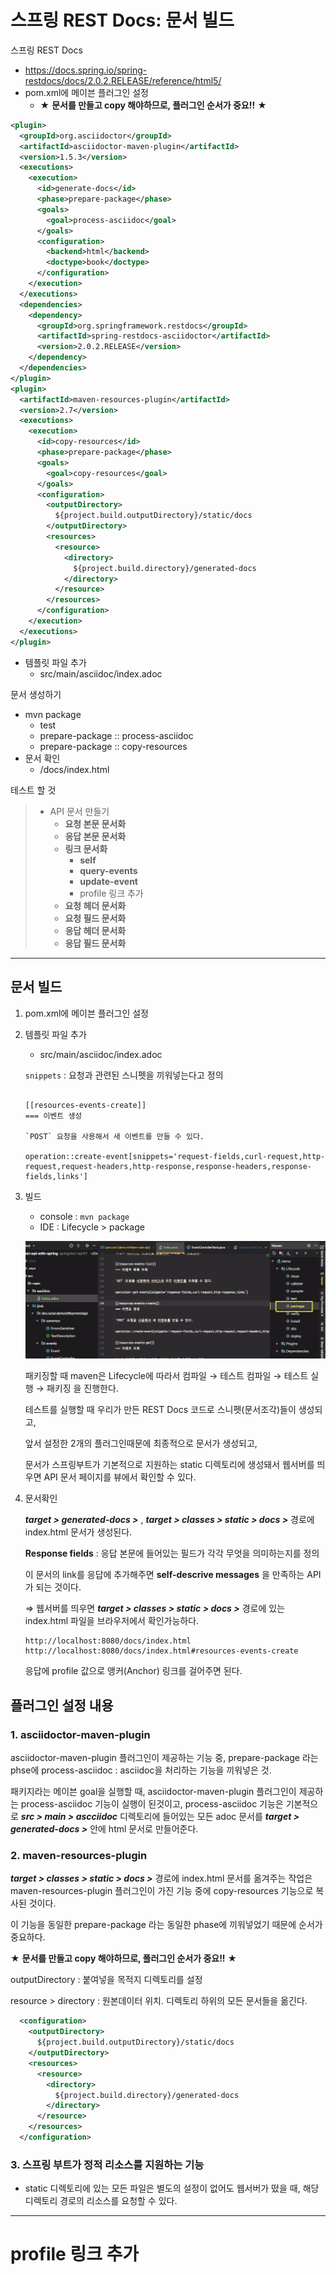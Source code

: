# 스프링 REST Docs: 문서 빌드

스프링 REST Docs

* https://docs.spring.io/spring-restdocs/docs/2.0.2.RELEASE/reference/html5/
* pom.xml에 메이븐 플러그인 설정
  * ★ **문서를 만들고 copy 해야하므로, 플러그인 순서가 중요!!** ★ 

```xml
<plugin>
  <groupId>org.asciidoctor</groupId>
  <artifactId>asciidoctor-maven-plugin</artifactId>
  <version>1.5.3</version>
  <executions>
    <execution>
      <id>generate-docs</id>
      <phase>prepare-package</phase>
      <goals>
        <goal>process-asciidoc</goal>
      </goals>
      <configuration>
        <backend>html</backend>
        <doctype>book</doctype>
      </configuration>
    </execution>
  </executions>
  <dependencies>
    <dependency>
      <groupId>org.springframework.restdocs</groupId>
      <artifactId>spring-restdocs-asciidoctor</artifactId>
      <version>2.0.2.RELEASE</version>
    </dependency>
  </dependencies>
</plugin>
<plugin>
  <artifactId>maven-resources-plugin</artifactId>
  <version>2.7</version>
  <executions>
    <execution>
      <id>copy-resources</id>
      <phase>prepare-package</phase>
      <goals>
        <goal>copy-resources</goal>
      </goals>
      <configuration>
        <outputDirectory>
          ${project.build.outputDirectory}/static/docs
        </outputDirectory>
        <resources>
          <resource>
            <directory>
              ${project.build.directory}/generated-docs
            </directory>
          </resource>
        </resources>
      </configuration>
    </execution>
  </executions>
</plugin>
```

* 템플릿 파일 추가
  * src/main/asciidoc/index.adoc

문서 생성하기

* mvn package
  * test
  * prepare-package :: process-asciidoc
  * prepare-package :: copy-resources
* 문서 확인
  * /docs/index.html

테스트 할 것

> * API 문서 만들기
>   * **요청 본문 문서화**
>   * **응답 본문 문서화**
>   * **링크 문서화**
>     * **self**
>     * **query-events**
>     * **update-event**
>     * profile 링크 추가
>   * **요청 헤더 문서화**
>   * **요청 필드 문서화**
>   * **응답 헤더 문서화**
>   * **응답 필드 문서화**

---

## 문서 빌드

1. pom.xml에 메이븐 플러그인 설정

2. 템플릿 파일 추가

   * src/main/asciidoc/index.adoc

   `snippets` : 요청과 관련된 스니펫을 끼워넣는다고 정의

   ```adoc
   
   [[resources-events-create]]
   === 이벤트 생성
   
   `POST` 요청을 사용해서 새 이벤트를 만들 수 있다.
   
   operation::create-event[snippets='request-fields,curl-request,http-request,request-headers,http-response,response-headers,response-fields,links']
   
   ```

3. 빌드

   * console : `mvn package`
   * IDE : Lifecycle > package

   ![image-20210114154727386](images/image-20210114154727386.png)

   패키징할 때 maven은 Lifecycle에 따라서 컴파일 → 테스트 컴파일 → 테스트 실행 → 패키징 을 진행한다.

   테스트를 실행할 때 우리가 만든 REST Docs 코드로 스니펫(문서조각)들이 생성되고,

   앞서 설정한 2개의 플러그인때문에 최종적으로 문서가 생성되고,

   문서가 스프링부트가 기본적으로 지원하는 static 디렉토리에 생성돼서 웹서버를 띄우면 API 문서 페이지를 뷰에서 확인할 수 있다.

4. 문서확인

   ***target > generated-docs >*** , ***target > classes > static > docs >*** 경로에 index.html 문서가 생성된다.

   **Response fields** : 응답 본문에 들어있는 필드가 각각 무엇을 의미하는지를 정의

   이 문서의 link를 응답에 추가해주면 **self-descrive messages** 을 만족하는 API가 되는 것이다.

   ⇒ 웹서버를 띄우면 ***target > classes > static > docs >*** 경로에 있는 index.html 파일을 브라우저에서 확인가능하다.

   ``` 
   http://localhost:8080/docs/index.html
   http://localhost:8080/docs/index.html#resources-events-create
   ```

   응답에 profile 값으로 앵커(Anchor) 링크를 걸어주면 된다.



## 플러그인 설정 내용

### 1. asciidoctor-maven-plugin

asciidoctor-maven-plugin 플러그인이 제공하는 기능 중, prepare-package 라는 phse에 process-asciidoc : asciidoc을 처리하는 기능을 끼워넣은 것.

패키지라는 메이븐 goal을 실행할 때, asciidoctor-maven-plugin 플러그인이 제공하는 process-asciidoc 기능이 실행이 된것이고, process-asciidoc 기능은 기본적으로 ***src > main > ascciidoc*** 디렉토리에 들어있는 모든 adoc 문서를 ***target > generated-docs >*** 안에 html 문서로 만들어준다.



### 2. maven-resources-plugin

***target > classes > static > docs >*** 경로에 index.html 문서를 옮겨주는 작업은 maven-resources-plugin 플러그인이 가진 기능 중에 copy-resources 기능으로 복사된 것이다.

이 기능을 동일한 prepare-package 라는 동일한 phase에 끼워넣었기 때문에 순서가 중요하다.

★ **문서를 만들고 copy 해야하므로, 플러그인 순서가 중요!!** ★ 

outputDirectory : 붙여넣을 목적지 디렉토리를 설정

resource > directory : 원본데이터 위치. 디렉토리 하위의 모든 문서들을 옮긴다.

```xml
  <configuration>
    <outputDirectory>
      ${project.build.outputDirectory}/static/docs
    </outputDirectory>
    <resources>
      <resource>
        <directory>
          ${project.build.directory}/generated-docs
        </directory>
      </resource>
    </resources>
  </configuration>
```


### 3. 스프링 부트가 정적 리소스를 지원하는 기능

* static 디렉토리에 있는 모든 파일은 별도의 설정이 없어도 웹서버가 떴을 때, 해당 디렉토리 경로의 리소스를 요청할 수 있다.



---

# profile 링크 추가













